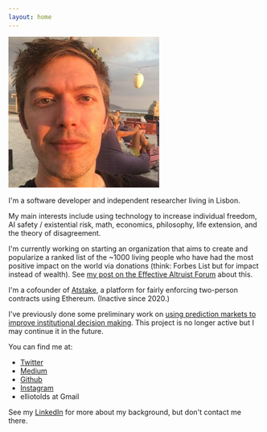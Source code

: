 ```yaml
---
layout: home
---
```


![me](mefb300.jpg)

I'm a software developer and independent researcher living in Lisbon.

My main interests include using technology to increase individual freedom, AI safety / existential risk, math, economics, philosophy, life extension, and the theory of disagreement.

I'm currently working on starting an organization that aims to create and popularize a ranked list of the ~1000 living people who have had the most positive impact on the world via donations (think: Forbes List but for impact instead of wealth). See [my post on the Effective Altruist Forum](https://forum.effectivealtruism.org/posts/LCJa4AAi7YBcyro2H/proposal-impact-list-like-the-forbes-list-except-for-impact) about this. 

I'm a cofounder of [Atstake](https://atstake.net), a platform for fairly enforcing two-person contracts using Ethereum. (Inactive since 2020.)

I've previously done some preliminary work on [using prediction markets to improve institutional decision making](institutionaldecisionmaking). This project is no longer active but I may continue it in the future.

You can find me at:
- [Twitter](https://twitter.com/elliot_olds)
- [Medium](https://medium.com/@elliotolds)
- [Github](https://github.com/elliotolds)
- [Instagram](https://www.instagram.com/symme7ry/)
- elliotolds at Gmail

See my [LinkedIn](https://www.linkedin.com/in/elliotolds/) for more about my background, but don't contact me there.
